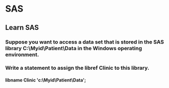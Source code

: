 # SAS
## Learn SAS
### Suppose you want to access a data set that is stored in the SAS library C:\Myid\Patient\Data in the Windows operating environment.
### Write a statement to assign the libref Clinic to this library.
#### libname Clinic 'c:\Myid\Patient\Data';
